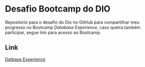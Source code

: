 # Desafio Bootcamp do DIO
Repositório para o desafio do Dio no GitHub para compartilhar meu progresso no Bootcamp *Database Experience*, caso queira também participar, segue link para acesso ao Bootcamp.

## Link
[Datbase Experience](https://web.dio.me/track/database-experience)
